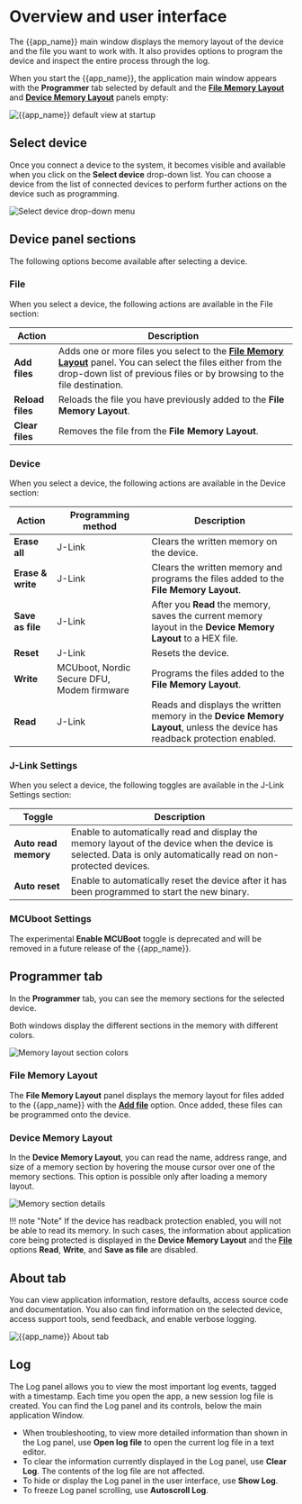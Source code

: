 # Overview and user interface

The {{app_name}} main window displays the memory layout of the device and the file you want to work with. It also provides options to program the device and inspect the entire process through the log.

When you start the {{app_name}}, the application main window appears with the **Programmer** tab selected by default and the [**File Memory Layout**](#file-memory-layout) and [**Device Memory Layout**](#device-memory-layout) panels empty:

![{{app_name}} default view at startup](./screenshots/programmer_overview.png "{{app_name}} main window")

## Select device

Once you connect a device to the system, it becomes visible and available when you click on the **Select device** drop-down list. You can choose a device from the list of connected devices to perform further actions on the device such as programming.

![Select device drop-down menu](./screenshots/thingy91x_select_device.png "Select device drop-down menu")

## Device panel sections

The following options become available after selecting a device.

### File

When you select a device, the following actions are available in the File section:

| Action              | Description                                                                                        |
|---------------------|----------------------------------------------------------------------------------------------------|
| **Add files**       | Adds one or more files you select to the [**File Memory Layout**](#file-memory-layout) panel. You can select the files either from the drop-down list of previous files or by browsing to the file destination.              |
| **Reload files**    | Reloads the file you have previously added to the **File Memory Layout**.                          |
| **Clear files**     | Removes the file from the **File Memory Layout**.                                                  |

### Device

When you select a device, the following actions are available in the Device section:

| Action              | Programming method       | Description                                                                                        |
|---------------------|--------------------------|----------------------------------------------------------------------------------------------------|
| **Erase all**       | J-Link                   | Clears the written memory on the device.                                                           |
| **Erase & write**   | J-Link                   | Clears the written memory and programs the files added to the **File Memory Layout**.              |
| **Save as file**    | J-Link                   | After you **Read** the memory, saves the current memory layout in the **Device Memory Layout** to a HEX file.                     |
| **Reset**           | J-Link                   | Resets the device.                                                                                 |
| **Write**           | MCUboot, Nordic Secure DFU, Modem firmware | Programs the files added to the **File Memory Layout**.                                 |
| **Read**            | J-Link                   | Reads and displays the written memory in the **Device Memory Layout**, unless the device has readback protection enabled.  |

### J-Link Settings

When you select a device, the following toggles are available in the J-Link Settings section:

| Toggle                            | Description                                                                                          |
|-----------------------------------|------------------------------------------------------------------------------------------------------|
| **Auto read memory**              | Enable to automatically read and display the memory layout of the device when the device is selected. Data is only automatically read on non-protected devices. |
| **Auto reset**                    | Enable to automatically reset the device after it has been programmed to start the new binary.       |

### MCUboot Settings

The experimental **Enable MCUBoot** toggle is deprecated and will be removed in a future release of the {{app_name}}.

## Programmer tab

In the **Programmer** tab, you can see the memory sections for the selected device.

Both windows display the different sections in the memory with different colors.

![Memory layout section colors](./screenshots/programmer_app_memory_layout_colours.svg "Breakdown of colors of memory sections")

### File Memory Layout

The **File Memory Layout** panel displays the memory layout for files added to the {{app_name}} with the [**Add file**](#file) option. Once added, these files can be programmed onto the device.

### Device Memory Layout

In the **Device Memory Layout**, you can read the name, address range, and size of a memory section by hovering the mouse cursor over one of the memory sections. This option is possible only after loading a memory layout.

![Memory section details](./screenshots/programmer_with_device.png "Memory section after selecting a device")

!!! note "Note"
      If the device has readback protection enabled, you will not be able to read its memory.
      In such cases, the information about application core being protected is displayed in the **Device Memory Layout** and the [**File**](#file) options **Read**, **Write**, and **Save as file** are disabled.

## About tab

You can view application information, restore defaults, access source code and documentation. You also can find information on the selected device, access support tools, send feedback, and enable verbose logging.

![{{app_name}} About tab](./screenshots/nRF_Connect_for_Desktop_Prog_about.png "{{app_name}} About tab")

## Log

The Log panel allows you to view the most important log events, tagged with a timestamp. Each time you open the app, a new session log file is created. You can find the Log panel and its controls, below the main application Window.

- When troubleshooting, to view more detailed information than shown in the Log panel, use **Open log file** to open the current log file in a text editor.
- To clear the information currently displayed in the Log panel, use **Clear Log**. The contents of the log file are not affected.
- To hide or display the Log panel in the user interface, use **Show Log**.
- To freeze Log panel scrolling, use **Autoscroll Log**.